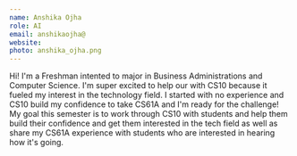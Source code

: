 ```yaml
---
name: Anshika Ojha
role: AI
email: anshikaojha@
website: 
photo: anshika_ojha.png
---
```

Hi! I'm a Freshman intented to major in Business Administrations and Computer Science. I'm super excited to help our with CS10 because it fueled my interest in the technology field. I started with no experience and CS10 build my confidence to take CS61A and I'm ready for the challenge! My goal this semester is to work through CS10 with students and help them build their confidence and get them interested in the tech field as well as share my CS61A experience with students who are interested in hearing how it's going.
